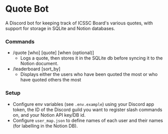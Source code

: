 # Quote Bot

A Discord bot for keeping track of ICSSC Board's various quotes, with support for storage in SQLite and Notion databases.

### Commands
- /quote [who] [quote] [when (optional)]
  - Logs a quote, then stores it in the SQLite db before syncing it to the Notion document. 
- /leaderboard [sort_by]
  - Displays either the users who have been quoted the most or who have quoted others the most 

### Setup
- Configure env variables (see `.env.example`) using your Discord app token, the ID of the Discord guild you want to register slash commands on, and your Notion API key/DB id.
- Configure `user_map.json` to define names of each user and their names (for labelling in the Notion DB).
